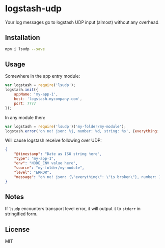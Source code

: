 # logstash-udp

Your log messages go to logstash UDP input (almost) without any overhead.

## Installation

```bash
npm i lsudp --save
```

## Usage

Somewhere in the app entry module:

```js
var logstash = require('lsudp');
logstash.init({
	appName: 'my-app-1',
	host: 'logstash.mycompany.com',
	port: 7777
});
```

In any module then:

```js
var logstash = require('lsudp')('my-folder/my-module');
logstash.error('oh no! json: %j, number: %d, string: %s', {everything: 'is broken'}, 1000, 'times');
```

Will cause logstash receive following over UDP:

```json
{
	"@timestamp": "Date as ISO string here",
	"type": "my-app-1",
	"env": "NODE_ENV value here",
	"source": "my-folder/my-module",
	"level": "ERROR",
	"message": "oh no! json: {\"everything\": \"is broken\"}, number: 1000, string: times"
}
```

## Notes

If `lsudp` encounters transport level error, it will output it to `stderr` in stringified form.

## License

MIT
